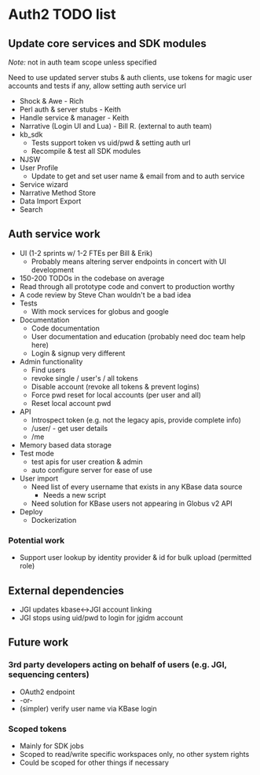 Auth2 TODO list
===============

Update core services and SDK modules
------------------------------------
*Note:* not in auth team scope unless specified

Need to use updated server stubs & auth clients, use tokens for magic user
accounts and tests if any, allow setting auth service url

* Shock & Awe - Rich
* Perl auth & server stubs - Keith
* Handle service & manager - Keith
* Narrative (Login UI and Lua) - Bill R. (external to auth team)
* kb_sdk
  * Tests support token vs uid/pwd & setting auth url
  * Recompile & test all SDK modules
* NJSW
* User Profile
  * Update to get and set user name & email from and to auth service
* Service wizard
* Narrative Method Store
* Data Import Export
* Search

Auth service work
-----------------
* UI (1-2 sprints w/ 1-2 FTEs per Bill & Erik)
  * Probably means altering server endpoints in concert with UI development
* 150-200 TODOs in the codebase on average
* Read through all prototype code and convert to production worthy
* A code review by Steve Chan wouldn't be a bad idea
* Tests
  * With mock services for globus and google
* Documentation
  * Code documentation
  * User documentation and education (probably need doc team help here)
  * Login & signup very different
* Admin functionality
  * Find users
  * revoke single / user's / all tokens
  * Disable account (revoke all tokens & prevent logins)
  * Force pwd reset for local accounts (per user and all)
  * Reset local account pwd
* API
  * Introspect token (e.g. not the legacy apis, provide complete info)
  * /user/<name> - get user details
  * /me
* Memory based data storage
* Test mode
  * test apis for user creation & admin
  * auto configure server for ease of use
* User import
  * Need list of every username that exists in any KBase data source
    * Needs a new script
  * Need solution for KBase users not appearing in Globus v2 API
* Deploy
  * Dockerization

### Potential work
* Support user lookup by identity provider & id for bulk upload (permitted role)

External dependencies
---------------------
* JGI updates kbase<->JGI account linking
* JGI stops using uid/pwd to login for jgidm account

Future work
-----------

### 3rd party developers acting on behalf of users (e.g. JGI, sequencing centers)
* OAuth2 endpoint
* -or-
* (simpler) verify user name via KBase login

### Scoped tokens
* Mainly for SDK jobs
* Scoped to read/write specific workspaces only, no other system rights
* Could be scoped for other things if necessary
